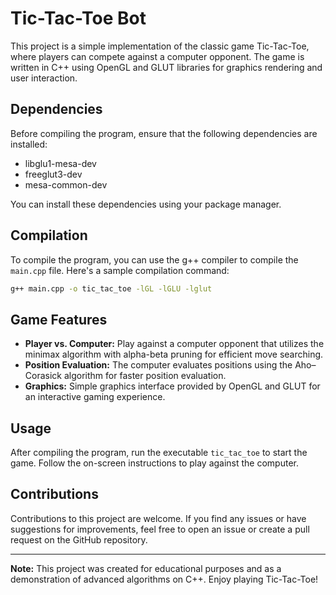 # Tic-Tac-Toe Bot

This project is a simple implementation of the classic game Tic-Tac-Toe, where players can compete against a computer opponent. The game is written in C++ using OpenGL and GLUT libraries for graphics rendering and user interaction.

## Dependencies

Before compiling the program, ensure that the following dependencies are installed:

- libglu1-mesa-dev
- freeglut3-dev
- mesa-common-dev

You can install these dependencies using your package manager.

## Compilation

To compile the program, you can use the g++ compiler to compile the `main.cpp` file. Here's a sample compilation command:
```bash
g++ main.cpp -o tic_tac_toe -lGL -lGLU -lglut
```

## Game Features

- **Player vs. Computer:** Play against a computer opponent that utilizes the minimax algorithm with alpha-beta pruning for efficient move searching.
- **Position Evaluation:** The computer evaluates positions using the Aho–Corasick algorithm for faster position evaluation.
- **Graphics:** Simple graphics interface provided by OpenGL and GLUT for an interactive gaming experience.

## Usage

After compiling the program, run the executable `tic_tac_toe` to start the game. Follow the on-screen instructions to play against the computer.

## Contributions

Contributions to this project are welcome. If you find any issues or have suggestions for improvements, feel free to open an issue or create a pull request on the GitHub repository.

---

**Note:** This project was created for educational purposes and as a demonstration of advanced algorithms on C++. Enjoy playing Tic-Tac-Toe!
